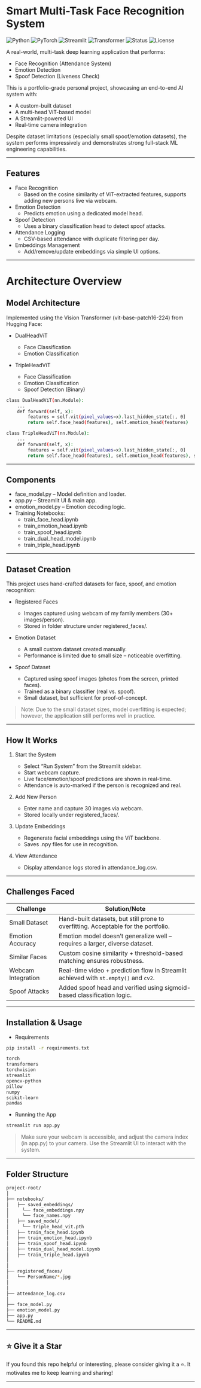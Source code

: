 # Smart Multi-Task Face Recognition System

![Python](https://img.shields.io/badge/Python-3.10-blue?logo=python)
![PyTorch](https://img.shields.io/badge/PyTorch-Framework-EE4C2C?logo=pytorch)
![Streamlit](https://img.shields.io/badge/Built%20with-Streamlit-FF4B4B?logo=streamlit)
![Transformer](https://img.shields.io/badge/Model-ViT--Base--Patch16--224-yellow?logo=huggingface)
![Status](https://img.shields.io/badge/Project%20Status-Portfolio%20Demo-brightgreen)
![License](https://img.shields.io/badge/License-MIT-lightgrey)

A real-world, multi-task deep learning application that performs:
- Face Recognition (Attendance System)
- Emotion Detection
- Spoof Detection (Liveness Check)

This is a portfolio-grade personal project, showcasing an end-to-end AI system with:
- A custom-built dataset
- A multi-head ViT-based model
- A Streamlit-powered UI
- Real-time camera integration

Despite dataset limitations (especially small spoof/emotion datasets), the system performs impressively and demonstrates strong full-stack ML engineering capabilities.

---

## Features
- Face Recognition
  - Based on the cosine similarity of ViT-extracted features, supports adding new persons live via webcam.
- Emotion Detection
  - Predicts emotion using a dedicated model head.
- Spoof Detection
  - Uses a binary classification head to detect spoof attacks.
- Attendance Logging
  - CSV-based attendance with duplicate filtering per day.
- Embeddings Management
  - Add/remove/update embeddings via simple UI options.

---

# Architecture Overview
## Model Architecture
Implemented using the Vision Transformer (vit-base-patch16-224) from Hugging Face:
- DualHeadViT
  - Face Classification
  - Emotion Classification

- TripleHeadViT
  - Face Classification
  - Emotion Classification
  - Spoof Detection (Binary)

```bash
class DualHeadViT(nn.Module):
    ...
    def forward(self, x):
        features = self.vit(pixel_values=x).last_hidden_state[:, 0]
        return self.face_head(features), self.emotion_head(features)
```

```bash
class TripleHeadViT(nn.Module):
    ...
    def forward(self, x):
        features = self.vit(pixel_values=x).last_hidden_state[:, 0]
        return self.face_head(features), self.emotion_head(features), self.spoof_head(features)
```

---

## Components
- face_model.py – Model definition and loader.
- app.py – Streamlit UI & main app.
- emotion_model.py – Emotion decoding logic.
- Training Notebooks:
  - train_face_head.ipynb
  - train_emotion_head.ipynb
  - train_spoof_head.ipynb
  - train_dual_head_model.ipynb
  - train_triple_head.ipynb

---

## Dataset Creation
This project uses hand-crafted datasets for face, spoof, and emotion recognition:
- Registered Faces
  - Images captured using webcam of my family members (30+ images/person).
  - Stored in folder structure under registered_faces/.

- Emotion Dataset
  - A small custom dataset created manually.
  - Performance is limited due to small size – noticeable overfitting.

- Spoof Dataset
  - Captured using spoof images (photos from the screen, printed faces).
  - Trained as a binary classifier (real vs. spoof).
  - Small dataset, but sufficient for proof-of-concept.
> Note: Due to the small dataset sizes, model overfitting is expected; however, the application still performs well in practice.

---

## How It Works
1. Start the System
    - Select “Run System” from the Streamlit sidebar.
    - Start webcam capture.
    - Live face/emotion/spoof predictions are shown in real-time.
    - Attendance is auto-marked if the person is recognized and real.

2. Add New Person
    - Enter name and capture 30 images via webcam.
    - Stored locally under registered_faces/.

3. Update Embeddings
    - Regenerate facial embeddings using the ViT backbone.
    - Saves .npy files for use in recognition.

4. View Attendance
    - Display attendance logs stored in attendance_log.csv.

---

## Challenges Faced
| Challenge              | Solution/Note                                                                        |
| ---------------------- | ------------------------------------------------------------------------------------ |
| Small Dataset       | Hand-built datasets, but still prone to overfitting. Acceptable for the portfolio.       |
| Emotion Accuracy    | Emotion model doesn’t generalize well – requires a larger, diverse dataset.            |
| Similar Faces | Custom cosine similarity + threshold-based matching ensures robustness.              |
| Webcam Integration  | Real-time video + prediction flow in Streamlit achieved with `st.empty()` and `cv2`. |
| Spoof Attacks       | Added spoof head and verified using sigmoid-based classification logic.              |

---

## Installation & Usage
- Requirements
```bash
pip install -r requirements.txt
```

```bash
torch
transformers
torchvision
streamlit
opencv-python
pillow
numpy
scikit-learn
pandas
```

- Running the App
```bash
streamlit run app.py
```
> Make sure your webcam is accessible, and adjust the camera index (in app.py) to your camera. Use the Streamlit UI to interact with the system.

---

## Folder Structure
```bash
project-root/
│
├── notebooks/
│   ├── saved_embeddings/
│     └── face_embeddings.npy
│     └── face_names.npy
│   ├── saved_model/
│     └── triple_head_vit.pth
│   ├── train_face_head.ipynb
│   ├── train_emotion_head.ipynb
│   ├── train_spoof_head.ipynb
│   ├── train_dual_head_model.ipynb
│   ├── train_triple_head.ipynb
│
│
├── registered_faces/
│   └── PersonName/*.jpg
│
│
├── attendance_log.csv
│
├── face_model.py
├── emotion_model.py
├── app.py
└── README.md
```

---

## ⭐️ Give it a Star

If you found this repo helpful or interesting, please consider giving it a ⭐️. It motivates me to keep learning and sharing!

---
